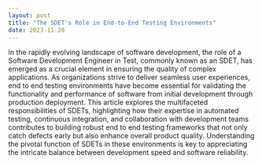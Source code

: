 ```yaml
---
layout: post
title: "The SDET's Role in End-to-End Testing Environments"
date: 2023-11-20
---
```


In the rapidly evolving landscape of software development, the role of a Software Development Engineer in Test, commonly known as an SDET, has emerged as a crucial element in ensuring the quality of complex applications. As organizations strive to deliver seamless user experiences, end to end testing environments have become essential for validating the functionality and performance of software from initial development through production deployment. This article explores the multifaceted responsibilities of SDETs, highlighting how their expertise in automated testing, continuous integration, and collaboration with development teams contributes to building robust end to end testing frameworks that not only catch defects early but also enhance overall product quality. Understanding the pivotal function of SDETs in these environments is key to appreciating the intricate balance between development speed and software reliability.
